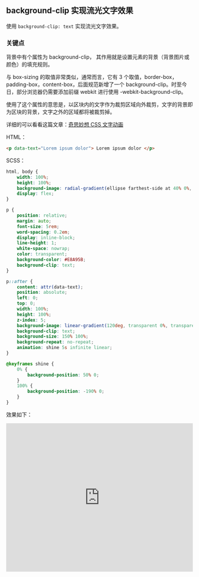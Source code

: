 ## background-clip 实现流光文字效果

使用 `background-clip: text` 实现流光文字效果。

### 关键点

背景中有个属性为 background-clip， 其作用就是设置元素的背景（背景图片或颜色）的填充规则。

与 box-sizing 的取值非常类似，通常而言，它有 3 个取值，border-box，padding-box，content-box，后面规范新增了一个 background-clip。时至今日，部分浏览器仍需要添加前缀 webkit 进行使用 -webkit-background-clip。

使用了这个属性的意思是，以区块内的文字作为裁剪区域向外裁剪，文字的背景即为区块的背景，文字之外的区域都将被裁剪掉。

详细的可以看看这篇文章：[奇思妙想 CSS 文字动画](https://github.com/chokcoco/iCSS/issues/101)


HTML：

```html
<p data-text="Lorem ipsum dolor"> Lorem ipsum dolor </p>
```

SCSS：
```scss
html, body {
    width: 100%;
    height: 100%;
    background-image: radial-gradient(ellipse farthest-side at 40% 0%, #455A64 0%, #263238 60%, #1a2327 100%);
    display: flex;
}

p {
    position: relative;
    margin: auto;
    font-size: 5rem;
    word-spacing: 0.2em;
    display: inline-block;
    line-height: 1;
    white-space: nowrap;
    color: transparent;
    background-color: #E8A95B;
    background-clip: text;
}

p::after {
    content: attr(data-text);
    position: absolute;
    left: 0;
    top: 0;
    width: 100%;
    height: 100%;
    z-index: 5;
    background-image: linear-gradient(120deg, transparent 0%, transparent 6rem, white 11rem, transparent 11.15rem, transparent 15rem, rgba(255, 255, 255, 0.3) 20rem, transparent 25rem, transparent 27rem, rgba(255, 255, 255, 0.6) 32rem, white 33rem, rgba(255, 255, 255, 0.3) 33.15rem, transparent 38rem, transparent 40rem, rgba(255, 255, 255, 0.3) 45rem, transparent 50rem, transparent 100%);
    background-clip: text;
    background-size: 150% 100%;
    background-repeat: no-repeat;
    animation: shine 5s infinite linear;
}

@keyframes shine {
	0% {
		background-position: 50% 0;
	}
	100% {
		background-position: -190% 0;
	}
}
```

效果如下：

<iframe height="400" style="width: 100%;" scrolling="no" title="Shine Text" src="https://codepen.io/Chokcoco/embed/OJbEOmb?height=265&theme-id=light&default-tab=result" frameborder="no" loading="lazy" allowtransparency="true" allowfullscreen="true">
  See the Pen <a href='https://codepen.io/Chokcoco/pen/OJbEOmb'>Shine Text</a> by Chokcoco
  (<a href='https://codepen.io/Chokcoco'>@Chokcoco</a>) on <a href='https://codepen.io'>CodePen</a>.
</iframe>